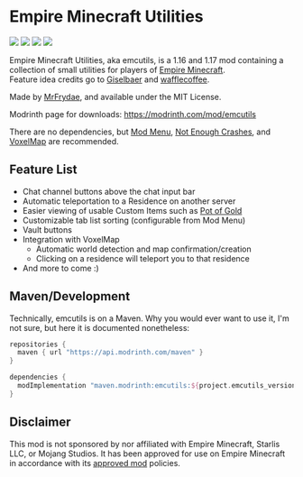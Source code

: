# Empire Minecraft Utilities

[![](https://waffle.coffee/modrinth/emcutils/downloads?style=flat-square)](https://modrinth.com/mod/emcutils)
![](https://tokei.rs/b1/github/wafflecoffee/Empire-Minecraft-Utilities?category=code)
![](https://tokei.rs/b1/github/wafflecoffee/Empire-Minecraft-Utilities?category=files)
![](https://img.shields.io/badge/environment-client-1976d2)

Empire Minecraft Utilities, aka emcutils, is a 1.16 and 1.17 mod containing a collection of small utilities for players of [Empire Minecraft](https://ref.emc.gs/GreenMeanie).  
Feature idea credits go to [Giselbaer](https://u.emc.gs/Giselbaer) and [wafflecoffee](https://u.emc.gs/wafflecoffee).

Made by [MrFrydae](https://u.emc.gs/GreenMeanie), and available under the MIT License.

Modrinth page for downloads: https://modrinth.com/mod/emcutils

There are no dependencies, but [Mod Menu](https://modrinth.com/mod/modmenu), [Not Enough Crashes](https://modrinth.com/mod/notenoughcrashes), and [VoxelMap](https://www.curseforge.com/minecraft/mc-mods/voxelmap) are recommended.

## Feature List

* Chat channel buttons above the chat input bar
* Automatic teleportation to a Residence on another server
* Easier viewing of usable Custom Items such as [Pot of Gold](https://wiki.emc.gs/pot-of-gold)
* Customizable tab list sorting (configurable from Mod Menu)
* Vault buttons
* Integration with VoxelMap
  * Automatic world detection and map confirmation/creation
  * Clicking on a residence will teleport you to that residence
* And more to come :)

## Maven/Development

Technically, emcutils is on a Maven. Why you would ever want to use it, I'm not sure, but here it is documented nonetheless:

```groovy
repositories {
  maven { url "https://api.modrinth.com/maven" }
}

dependencies {
  modImplementation "maven.modrinth:emcutils:${project.emcutils_version}"
}
```

## Disclaimer

This mod is not sponsored by nor affiliated with Empire Minecraft, Starlis LLC, or Mojang Studios. It has been approved for use on Empire Minecraft in accordance with its [approved mod](https://mods.emc.gs) policies.
